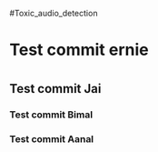 #Toxic_audio_detection
# Test commit ernie
# 

## Test commit Jai 
### Test commit Bimal
### Test commit Aanal